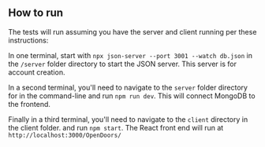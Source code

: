 ## How to run
The tests will run assuming you have the server and client running per these instructions:

In one terminal, start with `npx json-server --port 3001 --watch db.json` in the `/server` folder directory to start the JSON server. This server is for account creation.

In a second terminal, you'll need to navigate to the `server` folder directory for in the command-line and run `npm run dev`. This will connect MongoDB to the frontend.

Finally in a third terminal, you'll need to navigate to the `client` directory in the client folder. and run `npm start`.  The React front end will run at `http://localhost:3000/OpenDoors/`
